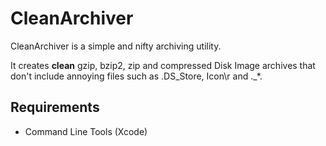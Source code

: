# CleanArchiver

CleanArchiver is a simple and nifty archiving utility.

It creates **clean** gzip, bzip2, zip and compressed Disk Image archives
that don't include annoying files such as .DS_Store, Icon\r and .\_\*.


## Requirements

* Command Line Tools (Xcode)
